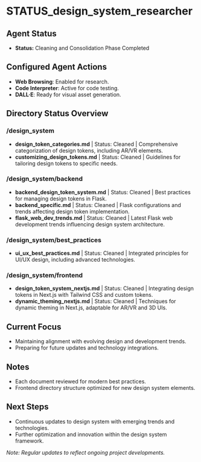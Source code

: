 # STATUS_design_system_researcher

## Agent Status
- **Status:** Cleaning and Consolidation Phase Completed

## Configured Agent Actions
- **Web Browsing**: Enabled for research.
- **Code Interpreter**: Active for code testing.
- **DALL·E**: Ready for visual asset generation.

## Directory Status Overview

### /design_system
- **design_token_categories.md** | Status: Cleaned | Comprehensive categorization of design tokens, including AR/VR elements.
- **customizing_design_tokens.md** | Status: Cleaned | Guidelines for tailoring design tokens to specific needs.

### /design_system/backend
- **backend_design_token_system.md** | Status: Cleaned | Best practices for managing design tokens in Flask.
- **backend_specific.md** | Status: Cleaned | Flask configurations and trends affecting design token implementation.
- **flask_web_dev_trends.md** | Status: Cleaned | Latest Flask web development trends influencing design system architecture.

### /design_system/best_practices
- **ui_ux_best_practices.md** | Status: Cleaned | Integrated principles for UI/UX design, including advanced technologies.

### /design_system/frontend
- **design_token_system_nextjs.md** | Status: Cleaned | Integrating design tokens in Next.js with Tailwind CSS and custom tokens.
- **dynamic_theming_nextjs.md** | Status: Cleaned | Techniques for dynamic theming in Next.js, adaptable for AR/VR and 3D UIs.

## Current Focus
- Maintaining alignment with evolving design and development trends.
- Preparing for future updates and technology integrations.

## Notes
- Each document reviewed for modern best practices.
- Frontend directory structure optimized for new design system elements.

## Next Steps
- Continuous updates to design system with emerging trends and technologies.
- Further optimization and innovation within the design system framework.

_Note: Regular updates to reflect ongoing project developments._
